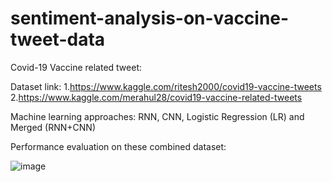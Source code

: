 # sentiment-analysis-on-vaccine-tweet-data

Covid-19 Vaccine related tweet:

Dataset link:
1.https://www.kaggle.com/ritesh2000/covid19-vaccine-tweets
2.https://www.kaggle.com/merahul28/covid19-vaccine-related-tweets

Machine learning approaches: RNN, CNN, Logistic Regression (LR) and Merged (RNN+CNN)

Performance evaluation on these combined dataset:

![image](https://user-images.githubusercontent.com/38380356/125895519-4e4c08c6-74cd-4bef-bb31-2338fb7bc8c8.png)

